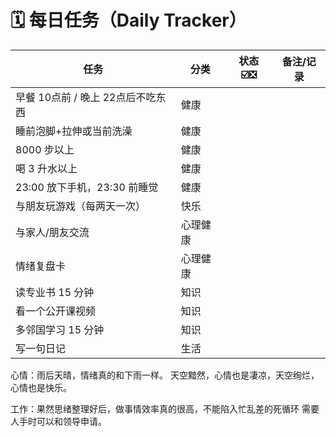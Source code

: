 # **🗓️ 每日任务（Daily Tracker）**

| 任务                    | 分类   | 状态 ☑️❎️ | 备注/记录 |
| --------------------- | ---- | ------- | ----- |
| 早餐 10点前 / 晚上 22点后不吃东西 | 健康   |         |       |
| 睡前泡脚+拉伸或当前洗澡          | 健康   |         |       |
| 8000 步以上              | 健康   |         |       |
| 喝 3 升水以上              | 健康   |         |       |
| 23:00 放下手机，23:30 前睡觉  | 健康   |         |       |
| 与朋友玩游戏（每两天一次）         | 快乐   |         |       |
| 与家人/朋友交流              | 心理健康 |         |       |
| 情绪复盘卡                 | 心理健康 |         |       |
| 读专业书 15 分钟            | 知识   |         |       |
| 看一个公开课视频              | 知识   |         |       |
| 多邻国学习 15 分钟           | 知识   |         |       |
| 写一句日记                 | 生活   |         |       |

心情：雨后天晴，情绪真的和下雨一样。
天空黯然，心情也是凄凉，天空绚烂，心情也是快乐。

工作：果然思绪整理好后，做事情效率真的很高，不能陷入忙乱差的死循环 需要人手时可以和领导申请。

